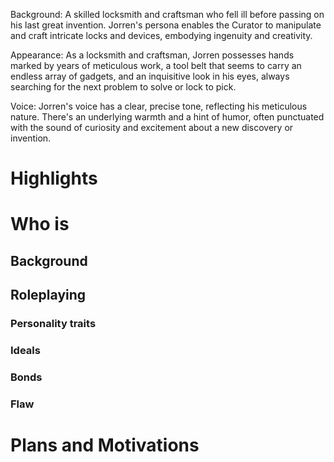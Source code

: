 Background: A skilled locksmith and craftsman who fell ill before passing on his last great invention. Jorren's persona enables the Curator to manipulate and craft intricate locks and devices, embodying ingenuity and creativity.

Appearance: As a locksmith and craftsman, Jorren possesses hands marked by years of meticulous work, a tool belt that seems to carry an endless array of gadgets, and an inquisitive look in his eyes, always searching for the next problem to solve or lock to pick.

Voice: Jorren's voice has a clear, precise tone, reflecting his meticulous nature. There's an underlying warmth and a hint of humor, often punctuated with the sound of curiosity and excitement about a new discovery or invention.
# Highlights
# Who is 
## Background
## Roleplaying 
### Personality traits
### Ideals
### Bonds
### Flaw
# Plans and Motivations
